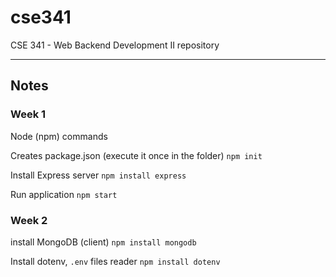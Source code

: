# cse341
CSE 341 - Web Backend Development II repository

---
## Notes

### Week 1
Node (npm) commands

Creates package.json (execute it once in the folder)
`npm init`

Install Express server
`npm install express`

Run application
`npm start`

### Week 2

install MongoDB (client)
`npm install mongodb`

Install dotenv, `.env` files reader
`npm install dotenv`
